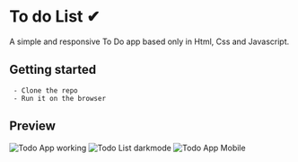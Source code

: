 # To do List ✔

A simple and  responsive To Do app based only in Html, Css and Javascript. 


## Getting started

     - Clone the repo
     - Run it on the browser


## Preview

![Todo App working](https://media.giphy.com/media/zK6WpLGhlbuvP0R8Z5/source.gif)
![Todo List darkmode](https://media.giphy.com/media/pp4xoD0hSX1MhKYX7m/source.gif)
![Todo App Mobile](https://media.giphy.com/media/hu56DrYZ0updXzCNhC/source.gif)
